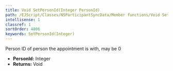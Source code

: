```yaml
---
title: Void SetPersonId(Integer PersonId)
path: /EJScript/Classes/NSParticipantSyncData/Member functions/Void SetPersonId(Integer p_0)
intellisense: 1
classref: 1
sortOrder: 4806
keywords: SetPersonId(Integer)
---
```



Person ID of person the appointment is with, may be 0



* **PersonId:** Integer
* **Returns:** Void


